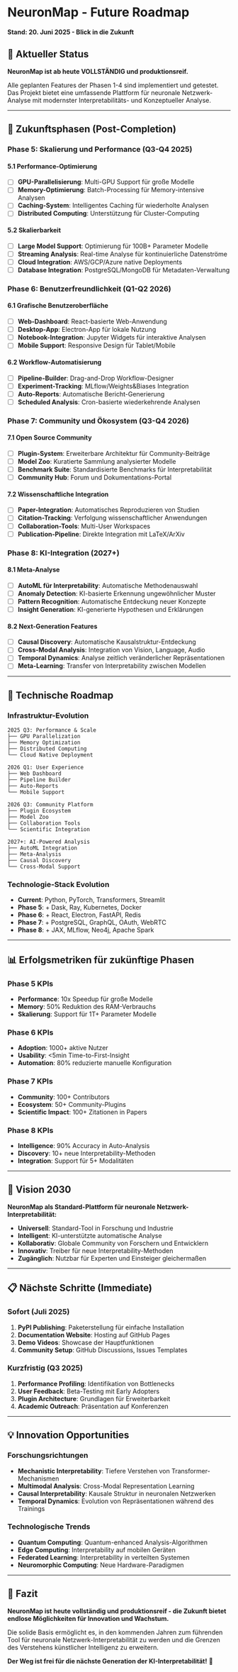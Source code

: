 # NeuronMap - Future Roadmap
**Stand: 20. Juni 2025 - Blick in die Zukunft**

## 🎯 Aktueller Status
**NeuronMap ist ab heute VOLLSTÄNDIG und produktionsreif.**

Alle geplanten Features der Phasen 1-4 sind implementiert und getestet. Das Projekt bietet eine umfassende Plattform für neuronale Netzwerk-Analyse mit modernster Interpretabilitäts- und Konzeptueller Analyse.

---

## 🚀 Zukunftsphasen (Post-Completion)

### **Phase 5: Skalierung und Performance** (Q3-Q4 2025)

#### 5.1 Performance-Optimierung
- [ ] **GPU-Parallelisierung**: Multi-GPU Support für große Modelle
- [ ] **Memory-Optimierung**: Batch-Processing für Memory-intensive Analysen
- [ ] **Caching-System**: Intelligentes Caching für wiederholte Analysen
- [ ] **Distributed Computing**: Unterstützung für Cluster-Computing

#### 5.2 Skalierbarkeit
- [ ] **Large Model Support**: Optimierung für 100B+ Parameter Modelle
- [ ] **Streaming Analysis**: Real-time Analyse für kontinuierliche Datenströme
- [ ] **Cloud Integration**: AWS/GCP/Azure native Deployments
- [ ] **Database Integration**: PostgreSQL/MongoDB für Metadaten-Verwaltung

### **Phase 6: Benutzerfreundlichkeit** (Q1-Q2 2026)

#### 6.1 Grafische Benutzeroberfläche
- [ ] **Web-Dashboard**: React-basierte Web-Anwendung
- [ ] **Desktop-App**: Electron-App für lokale Nutzung
- [ ] **Notebook-Integration**: Jupyter Widgets für interaktive Analysen
- [ ] **Mobile Support**: Responsive Design für Tablet/Mobile

#### 6.2 Workflow-Automatisierung
- [ ] **Pipeline-Builder**: Drag-and-Drop Workflow-Designer
- [ ] **Experiment-Tracking**: MLflow/Weights&Biases Integration
- [ ] **Auto-Reports**: Automatische Bericht-Generierung
- [ ] **Scheduled Analysis**: Cron-basierte wiederkehrende Analysen

### **Phase 7: Community und Ökosystem** (Q3-Q4 2026)

#### 7.1 Open Source Community
- [ ] **Plugin-System**: Erweiterbare Architektur für Community-Beiträge
- [ ] **Model Zoo**: Kuratierte Sammlung analysierter Modelle
- [ ] **Benchmark Suite**: Standardisierte Benchmarks für Interpretabilität
- [ ] **Community Hub**: Forum und Dokumentations-Portal

#### 7.2 Wissenschaftliche Integration
- [ ] **Paper-Integration**: Automatisches Reproduzieren von Studien
- [ ] **Citation-Tracking**: Verfolgung wissenschaftlicher Anwendungen
- [ ] **Collaboration-Tools**: Multi-User Workspaces
- [ ] **Publication-Pipeline**: Direkte Integration mit LaTeX/ArXiv

### **Phase 8: KI-Integration** (2027+)

#### 8.1 Meta-Analyse
- [ ] **AutoML für Interpretability**: Automatische Methodenauswahl
- [ ] **Anomaly Detection**: KI-basierte Erkennung ungewöhnlicher Muster
- [ ] **Pattern Recognition**: Automatische Entdeckung neuer Konzepte
- [ ] **Insight Generation**: KI-generierte Hypothesen und Erklärungen

#### 8.2 Next-Generation Features
- [ ] **Causal Discovery**: Automatische Kausalstruktur-Entdeckung
- [ ] **Cross-Modal Analysis**: Integration von Vision, Language, Audio
- [ ] **Temporal Dynamics**: Analyse zeitlich veränderlicher Repräsentationen
- [ ] **Meta-Learning**: Transfer von Interpretability zwischen Modellen

---

## 🔧 Technische Roadmap

### Infrastruktur-Evolution
```
2025 Q3: Performance & Scale
├── GPU Parallelization
├── Memory Optimization  
├── Distributed Computing
└── Cloud Native Deployment

2026 Q1: User Experience
├── Web Dashboard
├── Pipeline Builder
├── Auto-Reports
└── Mobile Support

2026 Q3: Community Platform
├── Plugin Ecosystem
├── Model Zoo
├── Collaboration Tools
└── Scientific Integration

2027+: AI-Powered Analysis
├── AutoML Integration
├── Meta-Analysis
├── Causal Discovery
└── Cross-Modal Support
```

### Technologie-Stack Evolution
- **Current**: Python, PyTorch, Transformers, Streamlit
- **Phase 5**: + Dask, Ray, Kubernetes, Docker
- **Phase 6**: + React, Electron, FastAPI, Redis
- **Phase 7**: + PostgreSQL, GraphQL, OAuth, WebRTC
- **Phase 8**: + JAX, MLflow, Neo4j, Apache Spark

---

## 📊 Erfolgsmetriken für zukünftige Phasen

### Phase 5 KPIs
- **Performance**: 10x Speedup für große Modelle
- **Memory**: 50% Reduktion des RAM-Verbrauchs
- **Skalierung**: Support für 1T+ Parameter Modelle

### Phase 6 KPIs
- **Adoption**: 1000+ aktive Nutzer
- **Usability**: <5min Time-to-First-Insight
- **Automation**: 80% reduzierte manuelle Konfiguration

### Phase 7 KPIs
- **Community**: 100+ Contributors
- **Ecosystem**: 50+ Community-Plugins
- **Scientific Impact**: 100+ Zitationen in Papers

### Phase 8 KPIs
- **Intelligence**: 90% Accuracy in Auto-Analysis
- **Discovery**: 10+ neue Interpretability-Methoden
- **Integration**: Support für 5+ Modalitäten

---

## 🌟 Vision 2030

**NeuronMap als Standard-Plattform für neuronale Netzwerk-Interpretabilität:**

- **Universell**: Standard-Tool in Forschung und Industrie
- **Intelligent**: KI-unterstützte automatische Analyse
- **Kollaborativ**: Globale Community von Forschern und Entwicklern
- **Innovativ**: Treiber für neue Interpretability-Methoden
- **Zugänglich**: Nutzbar für Experten und Einsteiger gleichermaßen

---

## 📋 Nächste Schritte (Immediate)

### Sofort (Juli 2025)
1. **PyPI Publishing**: Paketerstellung für einfache Installation
2. **Documentation Website**: Hosting auf GitHub Pages
3. **Demo Videos**: Showcase der Hauptfunktionen
4. **Community Setup**: GitHub Discussions, Issues Templates

### Kurzfristig (Q3 2025)
1. **Performance Profiling**: Identifikation von Bottlenecks
2. **User Feedback**: Beta-Testing mit Early Adopters
3. **Plugin Architecture**: Grundlagen für Erweiterbarkeit
4. **Academic Outreach**: Präsentation auf Konferenzen

---

## 💡 Innovation Opportunities

### Forschungsrichtungen
- **Mechanistic Interpretability**: Tiefere Verstehen von Transformer-Mechanismen
- **Multimodal Analysis**: Cross-Modal Representation Learning
- **Causal Interpretability**: Kausale Struktur in neuronalen Netzwerken
- **Temporal Dynamics**: Evolution von Repräsentationen während des Trainings

### Technologische Trends
- **Quantum Computing**: Quantum-enhanced Analysis-Algorithmen
- **Edge Computing**: Interpretability auf mobilen Geräten
- **Federated Learning**: Interpretability in verteilten Systemen
- **Neuromorphic Computing**: Neue Hardware-Paradigmen

---

## 🎯 Fazit

**NeuronMap ist heute vollständig und produktionsreif - die Zukunft bietet endlose Möglichkeiten für Innovation und Wachstum.**

Die solide Basis ermöglicht es, in den kommenden Jahren zum führenden Tool für neuronale Netzwerk-Interpretabilität zu werden und die Grenzen des Verstehens künstlicher Intelligenz zu erweitern.

**Der Weg ist frei für die nächste Generation der KI-Interpretabilität!** 🚀
